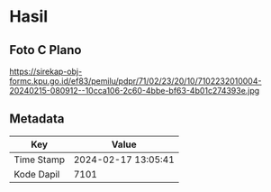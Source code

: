 # Hasil

## Foto C Plano

https://sirekap-obj-formc.kpu.go.id/ef83/pemilu/pdpr/71/02/23/20/10/7102232010004-20240215-080912--10cca106-2c60-4bbe-bf63-4b01c274393e.jpg


## Metadata

| Key        | Value               |
| ---------- | ------------------- |
| Time Stamp | 2024-02-17 13:05:41 |
| Kode Dapil | 7101                |



